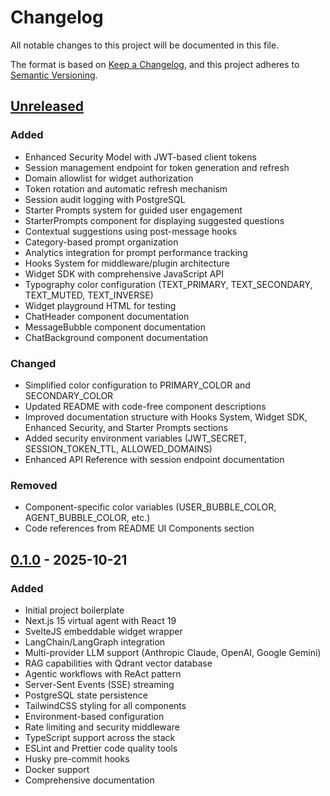 # Changelog

All notable changes to this project will be documented in this file.

The format is based on [Keep a Changelog](https://keepachangelog.com/en/1.0.0/),
and this project adheres to [Semantic Versioning](https://semver.org/spec/v2.0.0.html).

## [Unreleased]

### Added
- Enhanced Security Model with JWT-based client tokens
- Session management endpoint for token generation and refresh
- Domain allowlist for widget authorization
- Token rotation and automatic refresh mechanism
- Session audit logging with PostgreSQL
- Starter Prompts system for guided user engagement
- StarterPrompts component for displaying suggested questions
- Contextual suggestions using post-message hooks
- Category-based prompt organization
- Analytics integration for prompt performance tracking
- Hooks System for middleware/plugin architecture
- Widget SDK with comprehensive JavaScript API
- Typography color configuration (TEXT_PRIMARY, TEXT_SECONDARY, TEXT_MUTED, TEXT_INVERSE)
- Widget playground HTML for testing
- ChatHeader component documentation
- MessageBubble component documentation
- ChatBackground component documentation

### Changed
- Simplified color configuration to PRIMARY_COLOR and SECONDARY_COLOR
- Updated README with code-free component descriptions
- Improved documentation structure with Hooks System, Widget SDK, Enhanced Security, and Starter Prompts sections
- Added security environment variables (JWT_SECRET, SESSION_TOKEN_TTL, ALLOWED_DOMAINS)
- Enhanced API Reference with session endpoint documentation

### Removed
- Component-specific color variables (USER_BUBBLE_COLOR, AGENT_BUBBLE_COLOR, etc.)
- Code references from README UI Components section

## [0.1.0] - 2025-10-21

### Added
- Initial project boilerplate
- Next.js 15 virtual agent with React 19
- SvelteJS embeddable widget wrapper
- LangChain/LangGraph integration
- Multi-provider LLM support (Anthropic Claude, OpenAI, Google Gemini)
- RAG capabilities with Qdrant vector database
- Agentic workflows with ReAct pattern
- Server-Sent Events (SSE) streaming
- PostgreSQL state persistence
- TailwindCSS styling for all components
- Environment-based configuration
- Rate limiting and security middleware
- TypeScript support across the stack
- ESLint and Prettier code quality tools
- Husky pre-commit hooks
- Docker support
- Comprehensive documentation

[Unreleased]: https://github.com/yourusername/virtual-agent/compare/v0.1.0...HEAD
[0.1.0]: https://github.com/yourusername/virtual-agent/releases/tag/v0.1.0

